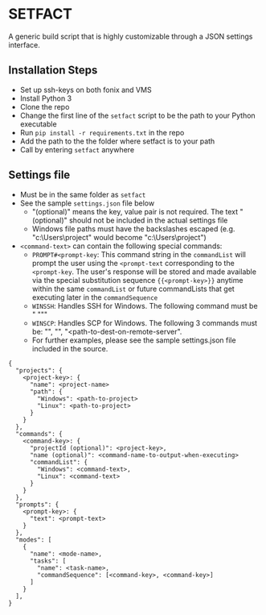 # SETFACT
A generic build script that is highly customizable through a JSON settings interface.

## Installation Steps
* Set up ssh-keys on both fonix and VMS
* Install Python 3
* Clone the repo
* Change the first line of the `setfact` script to be the path to your Python executable
* Run `pip install -r requirements.txt` in the repo
* Add the path to the the folder where setfact is to your path
* Call by entering `setfact` anywhere

## Settings file
* Must be in the same folder as `setfact`
* See the sample `settings.json` file below
  * "(optional)" means the key, value pair is not required. The text "(optional)" should not be included in the actual settings file
  * Windows file paths must have the backslashes escaped (e.g. "c:\Users\project" would become "c:\\Users\\project")
* `<command-text>` can contain the following special commands:
  * `PROMPT#<prompt-key`: This command string in the `commandList` will prompt the user using the `<prompt-text` corresponding to the `<prompt-key`. The user's response will be stored and made available via the special substitution sequence `{{<prompt-key>}}` anytime within the same `commandList` or future commandLists that get executing later in the `commandSequence`
  * `WINSSH`: Handles SSH for Windows. The following command must be "<remote-server> \"<command-to-execute-on-remote-server>\""
  * `WINSCP`: Handles SCP for Windows. The following 3 commands must be: "<path-to-source-file>", "<remote-server>", "<path-to-dest-on-remote-server".
  * For further examples, please see the sample settings.json file included in the source.

```
{
  "projects": {
    <project-key>: {
      "name": <project-name>
      "path": {
        "Windows": <path-to-project>
        "Linux": <path-to-project>
      }
    }
  },
  "commands": {
    <command-key>: {
      "projectId (optional)": <project-key>,
      "name (optional)": <command-name-to-output-when-executing>
      "commandList": {
        "Windows": <command-text>,
        "Linux": <command-text>
      }
    }
  },
  "prompts": {
    <prompt-key>: {
      "text": <prompt-text>
    }
  },
  "modes": [
    {
      "name": <mode-name>,
      "tasks": [
        "name": <task-name>,
        "commandSequence": [<command-key>, <command-key>]
      ]
    }
  ],
}
```
